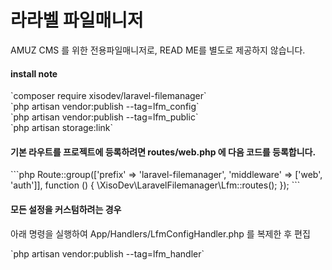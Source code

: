 <h1> 라라벨 파일매니저</h1>
<p>AMUZ CMS 를 위한 전용파일매니저로, READ ME를 별도로 제공하지 않습니다.</p>

<h4>install note</h4>
`composer require xisodev/laravel-filemanager` <br />
`php artisan vendor:publish --tag=lfm_config` <br />
`php artisan vendor:publish --tag=lfm_public` <br />
`php artisan storage:link` <br />

<h4>기본 라우트를 프로젝트에 등록하려면 routes/web.php 에 다음 코드를 등록합니다.</h4>
```php
 Route::group(['prefix' => 'laravel-filemanager', 'middleware' => ['web', 'auth']], function () {
     \XisoDev\LaravelFilemanager\Lfm::routes();
 });
```
 
<h4>모든 설정을 커스텀하려는 경우</h4>
<p>아래 명령을 실행하여 App/Handlers/LfmConfigHandler.php 를 복제한 후 편집</p>
`php artisan vendor:publish --tag=lfm_handler`
